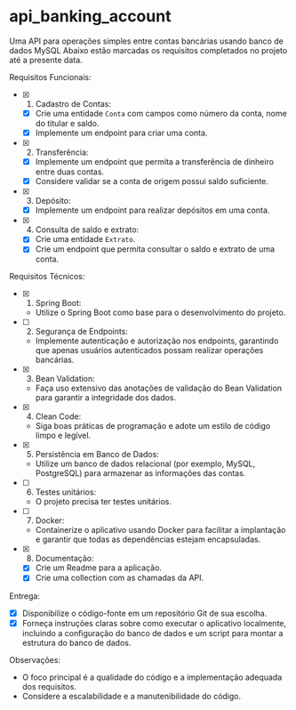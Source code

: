 # api_banking_account
Uma API para operações simples entre contas bancárias usando banco de dados MySQL
Abaixo estão marcadas os requisitos completados no projeto até a presente data.

Requisitos Funcionais:

- [x] 1. Cadastro de Contas:
    - [x] Crie uma entidade `Conta` com campos como número da conta, nome do titular e saldo.
    - [x] Implemente um endpoint para criar uma conta.

- [x] 2. Transferência:

    - [x] Implemente um endpoint que permita a transferência de dinheiro entre duas contas.
    - [x] Considere validar se a conta de origem possui saldo suficiente.

- [x] 3. Depósito:

    - [x] Implemente um endpoint para realizar depósitos em uma conta.

- [x] 4. Consulta de saldo e extrato:

    - [x] Crie uma entidade `Extrato`.
    - [x] Crie um endpoint que permita consultar o saldo e extrato de uma conta.

Requisitos Técnicos:

- [x] 1. Spring Boot:

    - Utilize o Spring Boot como base para o desenvolvimento do projeto.

- [ ] 2. Segurança de Endpoints:

    - Implemente autenticação e autorização nos endpoints, garantindo que apenas usuários autenticados possam realizar operações bancárias.

- [x] 3. Bean Validation:

    - Faça uso extensivo das anotações de validação do Bean Validation para garantir a integridade dos dados.

- [x] 4. Clean Code:

    - Siga boas práticas de programação e adote um estilo de código limpo e legível.

- [x] 5. Persistência em Banco de Dados:

    - Utilize um banco de dados relacional (por exemplo, MySQL, PostgreSQL) para armazenar as informações das contas.

- [ ] 6. Testes unitários:

   - O projeto precisa ter testes unitários.

- [ ] 7. Docker:

    - Containerize o aplicativo usando Docker para facilitar a implantação e garantir que todas as dependências estejam encapsuladas.

- [x] 8. Documentação:

   - [x] Crie um Readme para a aplicação.
   - [x] Crie uma collection com as chamadas da API.

Entrega:

- [x] Disponibilize o código-fonte em um repositório Git de sua escolha.
- [x] Forneça instruções claras sobre como executar o aplicativo localmente, incluindo a configuração do banco de dados e um script para montar a estrutura do banco de dados.

Observações:

- O foco principal é a qualidade do código e a implementação adequada dos requisitos.
- Considere a escalabilidade e a manutenibilidade do código.
